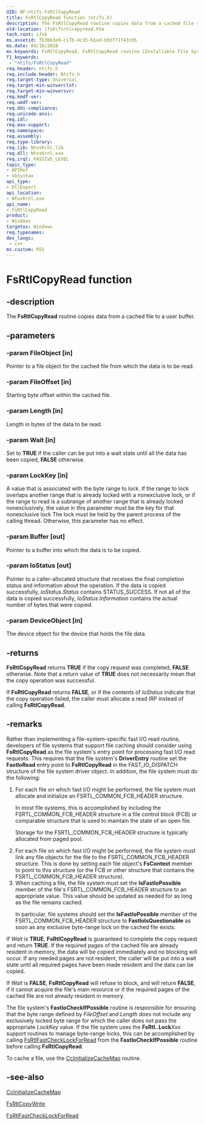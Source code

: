 ```yaml
---
UID: NF:ntifs.FsRtlCopyRead
title: FsRtlCopyRead function (ntifs.h)
description: The FsRtlCopyRead routine copies data from a cached file to a user buffer.
old-location: ifsk\fsrtlcopyread.htm
tech.root: ifsk
ms.assetid: fb36b3e9-c17b-4c15-b1ad-b93f71f43cd5
ms.date: 04/16/2018
ms.keywords: FsRtlCopyRead, FsRtlCopyRead routine [Installable File System Drivers], fsrtlref_e1027860-157f-4621-97dd-54a15c59be0c.xml, ifsk.fsrtlcopyread, ntifs/FsRtlCopyRead
f1_keywords:
 - "ntifs/FsRtlCopyRead"
req.header: ntifs.h
req.include-header: Ntifs.h
req.target-type: Universal
req.target-min-winverclnt: 
req.target-min-winversvr: 
req.kmdf-ver: 
req.umdf-ver: 
req.ddi-compliance: 
req.unicode-ansi: 
req.idl: 
req.max-support: 
req.namespace: 
req.assembly: 
req.type-library: 
req.lib: NtosKrnl.lib
req.dll: NtosKrnl.exe
req.irql: PASSIVE_LEVEL
topic_type:
- APIRef
- kbSyntax
api_type:
- DllExport
api_location:
- NtosKrnl.exe
api_name:
- FsRtlCopyRead
product:
- Windows
targetos: Windows
req.typenames: 
dev_langs:
 - c++
ms.custom: RS5
---
```


# FsRtlCopyRead function


## -description


The <b>FsRtlCopyRead</b> routine copies data from a cached file to a user buffer.


## -parameters




### -param FileObject [in]

Pointer to a file object for the cached file from which the data is to be read.


### -param FileOffset [in]

Starting byte offset within the cached file.


### -param Length [in]

Length in bytes of the data to be read.


### -param Wait [in]

Set to <b>TRUE</b> if the caller can be put into a wait state until all the data has been copied, <b>FALSE</b> otherwise.


### -param LockKey [in]

A value that is associated with the byte range to lock. If the range to lock overlaps another range that is already locked with a nonexclusive lock, or if the range to read is a subrange of another range that is already locked nonexclusively, the value in this parameter must be the key for that nonexclusive lock The lock must be held by the parent process of the calling thread. Otherwise, this parameter has no effect.


### -param Buffer [out]

Pointer to a buffer into which the data is to be copied. 


### -param IoStatus [out]

Pointer to a caller-allocated structure that receives the final completion status and information about the operation. If the data is copied successfully, <i>IoStatus.Status</i> contains STATUS_SUCCESS. If not all of the data is copied successfully, <i>IoStatus.Information</i> contains the actual number of bytes that were copied.


### -param DeviceObject [in]

The device object for the device that holds the file data.


## -returns



<b>FsRtlCopyRead</b>
      returns <b>TRUE</b> if the copy request was completed, <b>FALSE</b> otherwise. Note that a return value of <b>TRUE</b> does not necessarily mean that the copy operation was successful. 

If <b>FsRtlCopyRead</b> returns <b>FALSE</b>, or if the contents of <i>IoStatus</i> indicate that the copy operation failed, the caller must allocate a read IRP instead of calling <b>FsRtlCopyRead</b>.




## -remarks



Rather than implementing a file-system-specific fast I/O read routine, developers of file systems that support file caching should consider using <b>FsRtlCopyRead</b> as the file system's entry point for processing fast I/O read requests. This requires that the file system's <b>DriverEntry</b> routine set the <b>FastIoRead</b> entry point to <b>FsRtlCopyRead</b> in the FAST_IO_DISPATCH structure of the file system driver object. In addition, the file system must do the following:

<ol>
<li>
For each file on which fast I/O might be performed, the file system must allocate and initialize an FSRTL_COMMON_FCB_HEADER structure. 

In most file systems, this is accomplished by including the FSRTL_COMMON_FCB_HEADER structure in a file control block (FCB) or comparable structure that is used to maintain the state of an open file.

Storage for the FSRTL_COMMON_FCB_HEADER structure is typically allocated from paged pool. 

</li>
<li>
For each file on which fast I/O might be performed, the file system must link any file objects for the file to the FSRTL_COMMON_FCB_HEADER structure. This is done by setting each file object's <b>FsContext</b> member to point to this structure (or the FCB or other structure that contains the FSRTL_COMMON_FCB_HEADER structure). 

</li>
<li>
When caching a file, the file system must set the <b>IsFastIoPossible</b> member of the file's FSRTL_COMMON_FCB_HEADER structure to an appropriate value. This value should be updated as needed for as long as the file remains cached.

In particular, file systems should set the <b>IsFastIoPossible</b> member of the FSRTL_COMMON_FCB_HEADER structure to <b>FastIoIsQuestionable</b> as soon as any exclusive byte-range lock on the cached file exists.

</li>
</ol>
If <i>Wait</i> is <b>TRUE</b>, <b>FsRtlCopyRead</b> is guaranteed to complete the copy request and return <b>TRUE</b>. If the required pages of the cached file are already resident in memory, the data will be copied immediately and no blocking will occur. If any needed pages are not resident, the caller will be put into a wait state until all required pages have been made resident and the data can be copied.

If <i>Wait</i> is <b>FALSE</b>, <b>FsRtlCopyRead</b> will refuse to block, and will return <b>FALSE</b>, if it cannot acquire the file's main resource or if the required pages of the cached file are not already resident in memory. 

The file system's <b>FastIoCheckIfPossible</b> routine is responsible for ensuring that the byte range defined by <i>FileOffset</i> and <i>Length</i> does not include any exclusively locked byte range for which the caller does not pass the appropriate <i>LockKey</i> value. If the file system uses the <b>FsRtl..Lock</b><i>Xxx</i> support routines to manage byte-range locks, this can be accomplished by calling <a href="https://docs.microsoft.com/windows-hardware/drivers/ddi/ntifs/nf-ntifs-fsrtlfastchecklockforread">FsRtlFastCheckLockForRead</a> from the <b>FastIoCheckIfPossible</b> routine before calling <b>FsRtlCopyRead</b>.

To cache a file, use the <a href="https://msdn.microsoft.com/library/windows/hardware/ff539135">CcInitializeCacheMap</a> routine.




## -see-also




<a href="https://msdn.microsoft.com/library/windows/hardware/ff539135">CcInitializeCacheMap</a>



<a href="https://docs.microsoft.com/windows-hardware/drivers/ddi/ntifs/nf-ntifs-fsrtlcopywrite">FsRtlCopyWrite</a>



<a href="https://docs.microsoft.com/windows-hardware/drivers/ddi/ntifs/nf-ntifs-fsrtlfastchecklockforread">FsRtlFastCheckLockForRead</a>
 

 

